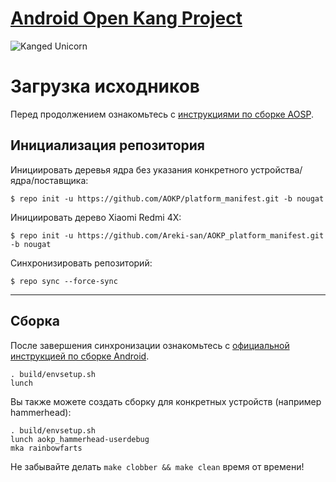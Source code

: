 [Android Open Kang Project](http://aokp.co)
====================================

![Kanged Unicorn](http://aokp.co/images/cms-images/106.png)

Загрузка исходников
===================

Перед продолжением ознакомьтесь с [инструкциями по сборке AOSP](http://source.android.com/source/index.html).

Инициализация репозитория
-----------------------

Инициировать деревья ядра без указания конкретного устройства/ядра/поставщика:

    $ repo init -u https://github.com/AOKP/platform_manifest.git -b nougat
    
Инициировать дерево Xiaomi Redmi 4X:

    $ repo init -u https://github.com/Areki-san/AOKP_platform_manifest.git -b nougat

Синхронизировать репозиторий:

    $ repo sync --force-sync

***

Сборка
--------

После завершения синхронизации ознакомьтесь с [официальной инструкцией по сборке Android](http://s.android.com/source/building.html).

    . build/envsetup.sh
    lunch

Вы также можете создать сборку для конкретных устройств (например hammerhead):

    . build/envsetup.sh
    lunch aokp_hammerhead-userdebug
    mka rainbowfarts

Не забывайте делать `make clobber && make clean` время от времени!
